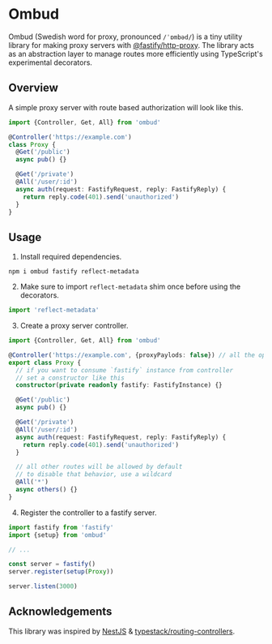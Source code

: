 # Ombud

Ombud (Swedish word for proxy, pronounced `/ˈɒmbəd/`) is a tiny utility library for making proxy servers with [@fastify/http-proxy](https://github.com/fastify/fastify-http-proxy). The library acts as an abstraction layer to manage routes more efficiently using TypeScript's experimental decorators.

## Overview

A simple proxy server with route based authorization will look like this.

```ts
import {Controller, Get, All} from 'ombud'

@Controller('https://example.com')
class Proxy {
  @Get('/public')
  async pub() {}

  @Get('/private')
  @All('/user/:id')
  async auth(request: FastifyRequest, reply: FastifyReply) {
    return reply.code(401).send('unauthorized')
  }
}
```

## Usage

1. Install required dependencies.

```
npm i ombud fastify reflect-metadata
```

2. Make sure to import `reflect-metadata` shim once before using the decorators.

```ts
import 'reflect-metadata'
```

3. Create a proxy server controller.

```ts
import {Controller, Get, All} from 'ombud'

@Controller('https://example.com', {proxyPaylods: false}) // all the options for fastify-http-proxy are available via second param
export class Proxy {
  // if you want to consume `fastify` instance from controller
  // set a constructor like this
  constructor(private readonly fastify: FastifyInstance) {}

  @Get('/public')
  async pub() {}

  @Get('/private')
  @All('/user/:id')
  async auth(request: FastifyRequest, reply: FastifyReply) {
    return reply.code(401).send('unauthorized')
  }

  // all other routes will be allowed by default
  // to disable that behavior, use a wildcard
  @All('*')
  async others() {}
}
```

4. Register the controller to a fastify server.

```ts
import fastify from 'fastify'
import {setup} from 'ombud'

// ...

const server = fastify()
server.register(setup(Proxy))

server.listen(3000)
```

## Acknowledgements

This library was inspired by [NestJS](https://nestjs.com) & [typestack/routing-controllers](https://github.com/typestack/routing-controllers).
